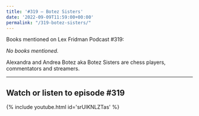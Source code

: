 ```yaml
---
title: '#319 – Botez Sisters'
date: '2022-09-09T11:59:00+00:00'
permalink: "/319-botez-sisters/"
---
```


Books mentioned on Lex Fridman Podcast #319:

*No books mentioned.*

Alexandra and Andrea Botez aka Botez Sisters are chess players, commentators and streamers.

- - - - - -

## Watch or listen to episode #319

{% include youtube.html id='srUlKNLZTas' %}